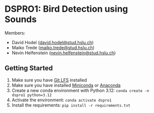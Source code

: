 # DSPRO1: Bird Detection using Sounds

Members:
- David Hodel (<david.hodel@stud.hslu.ch>)
- Maiko Trede (<maiko.trede@stud.hslu.ch>)
- Nevin Helfenstein (<nevin.helfenstein@stud.hslu.ch>)

## Getting Started

1. Make sure you have [Git LFS](https://git-lfs.github.com/) installed
2. Make sure you have installed [Miniconda](https://docs.anaconda.com/miniconda/) or [Anaconda](https://www.anaconda.com/products/distribution)
3. Create a new conda environment with Python 3.12: `conda create -n dspro1 python=3.12`
4. Activate the environment: `conda activate dspro1`
5. Install the requirements: `pip install -r requirements.txt`